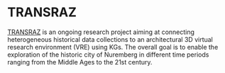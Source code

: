# TRANSRAZ

[TRANSRAZ](https://www.fiz-karlsruhe.de/en/forschung/transraz) is an ongoing research project aiming at connecting heterogeneous historical data collections to an architectural 3D virtual research environment (VRE) using KGs. 
The overall goal is to enable the exploration of the historic city of Nuremberg in different time periods ranging from the Middle Ages to the 21st century.


